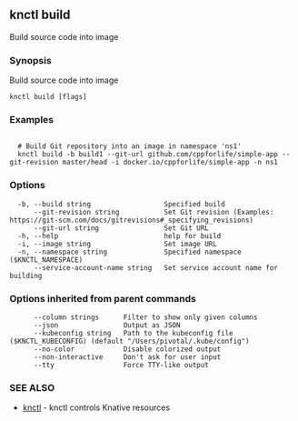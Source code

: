 ## knctl build

Build source code into image

### Synopsis

Build source code into image

```
knctl build [flags]
```

### Examples

```

  # Build Git repository into an image in namespace 'ns1'
  knctl build -b build1 --git-url github.com/cppforlife/simple-app --git-revision master/head -i docker.io/cppforlife/simple-app -n ns1
```

### Options

```
  -b, --build string                  Specified build
      --git-revision string           Set Git revision (Examples: https://git-scm.com/docs/gitrevisions#_specifying_revisions)
      --git-url string                Set Git URL
  -h, --help                          help for build
  -i, --image string                  Set image URL
  -n, --namespace string              Specified namespace ($KNCTL_NAMESPACE)
      --service-account-name string   Set service account name for building
```

### Options inherited from parent commands

```
      --column strings      Filter to show only given columns
      --json                Output as JSON
      --kubeconfig string   Path to the kubeconfig file ($KNCTL_KUBECONFIG) (default "/Users/pivotal/.kube/config")
      --no-color            Disable colorized output
      --non-interactive     Don't ask for user input
      --tty                 Force TTY-like output
```

### SEE ALSO

* [knctl](knctl.md)	 - knctl controls Knative resources

